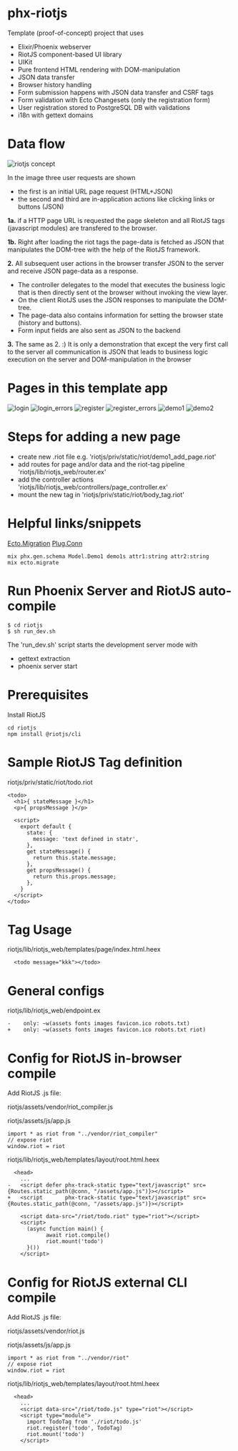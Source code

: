 # phx-riotjs
Template (proof-of-concept) project that uses
- Elixir/Phoenix webserver
- RiotJS component-based UI library
- UIKit
- Pure frontend HTML rendering with DOM-manipulation
- JSON data transfer
- Browser history handling
- Form submission happens with JSON data transfer and CSRF tags
- Form validation with Ecto Changesets (only the registration form)
- User registration stored to PostgreSQL DB with validations
- i18n with gettext domains

# Data flow

![riotjs concept](images/riot_sequence.png)

In the image three user requests are shown
- the first is an initial URL page request (HTML+JSON)
- the second and third are in-application actions like clicking links or buttons (JSON)

**1a.** if a HTTP page URL is requested the page skeleton and all RiotJS tags (javascript modules) are transfered to the browser.

**1b.** Right after loading the riot tags the page-data is fetched as JSON that manipulates the DOM-tree with the help of the RiotJS framework.

**2.** All subsequent user actions in the browser transfer JSON to the server and receive JSON page-data as a response.
- The controller delegates to the model that executes the business logic that is then directly sent ot the browser without invoking the view layer.
- On the client RiotJS uses the JSON responses to manipulate the DOM-tree.
- The page-data also contains information for setting the browser state (history and buttons).
- Form input fields are also sent as JSON to the backend

**3.** The same as 2. :) It is only a demonstration that except the very first call to the server all communication is JSON that leads to business logic execution on the server and DOM-manipulation in the browser


# Pages in this template app

![login](images/login.png)
![login_errors](images/login_errors.png)
![register](images/register.png)
![register_errors](images/register_errors.png)
![demo1](images/demo1.png)
![demo2](images/demo2.png)

# Steps for adding a new page

- create new .riot file e.g. 'riotjs/priv/static/riot/demo1_add_page.riot'
- add routes for page and/or data and the riot-tag pipeline 'riotjs/lib/riotjs_web/router.ex'
- add the controller actions 'riotjs/lib/riotjs_web/controllers/page_controller.ex'
- mount the new tag in 'riotjs/priv/static/riot/body_tag.riot'

# Helpful links/snippets

[Ecto.Migration](https://hexdocs.pm/ecto_sql/Ecto.Migration.html#functions)
[Plug.Conn](https://hexdocs.pm/plug/Plug.Conn.html#functions)

```
mix phx.gen.schema Model.Demo1 demo1s attr1:string attr2:string
mix ecto.migrate
```

# Run Phoenix Server and RiotJS auto-compile
```
$ cd riotjs
$ sh run_dev.sh
```

The 'run_dev.sh' script starts the development server mode with
- gettext extraction
- phoenix server start

# Prerequisites
Install RiotJS
```
cd riotjs
npm install @riotjs/cli
```

# Sample RiotJS Tag definition
riotjs/priv/static/riot/todo.riot
```
<todo>
  <h1>{ stateMessage }</h1>
  <p>{ propsMessage }</p>

  <script>
    export default {
      state: {
        message: 'text defined in statr',
      },
      get stateMessage() {
        return this.state.message;
      },
      get propsMessage() {
        return this.props.message;
      },
    }
  </script>
</todo>
```

# Tag Usage
riotjs/lib/riotjs_web/templates/page/index.html.heex
```
  <todo message="kkk"></todo>
```

# General configs
riotjs/lib/riotjs_web/endpoint.ex
```
-    only: ~w(assets fonts images favicon.ico robots.txt)
+    only: ~w(assets fonts images favicon.ico robots.txt riot)
```

# Config for RiotJS in-browser compile

Add RiotJS .js file:

riotjs/assets/vendor/riot_compiler.js

riotjs/assets/js/app.js
```
import * as riot from "../vendor/riot_compiler"
// expose riot
window.riot = riot
```

riotjs/lib/riotjs_web/templates/layout/root.html.heex
```
  <head>
    ...
-   <script defer phx-track-static type="text/javascript" src={Routes.static_path(@conn, "/assets/app.js")}></script>
+   <script       phx-track-static type="text/javascript" src={Routes.static_path(@conn, "/assets/app.js")}></script>

    <script data-src="/riot/todo.riot" type="riot"></script>
    <script>
      (async function main() {
            await riot.compile()
            riot.mount('todo')
      }())
    </script>
```

# Config for RiotJS external CLI compile

Add RiotJS .js file:

riotjs/assets/vendor/riot.js

riotjs/assets/js/app.js
```
import * as riot from "../vendor/riot"
// expose riot
window.riot = riot
```

riotjs/lib/riotjs_web/templates/layout/root.html.heex
```
  <head>
    ...
    <script data-src="/riot/todo.js" type="riot"></script>
    <script type="module">
      import TodoTag from './riot/todo.js'
      riot.register('todo', TodoTag)
      riot.mount('todo')
    </script>
```
